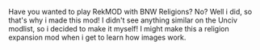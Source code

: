 Have you wanted to play RekMOD with BNW Religions? No? Well i did, so that's why i made this mod! I didn't see anything similar on the Unciv modlist, so i decided to make it myself! I might make this a religion expansion mod when i get to learn how images work.

